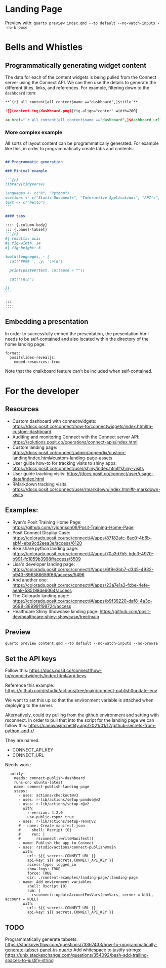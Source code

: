 # Landing Page

Preview with: `quarto preview index.qmd --to default --no-watch-inputs --no-browse`

# Bells and Whistles

## Programmatically generating widget content

The data for each of the content widgets is being pulled from the Connect server using the Connect API. We can then use the details to generate the different titles, links, and references. For example, filtering down to the `dashboard` item: 

````markdown
**`{r} all_content[all_content$name =="dashboard",]$title`**

![](content-img/dashboard.png){fig-align="center" width=200}

<a href="`r all_content[all_content$name =="dashboard",]$dashboard_url`" class="stretched-link"></a>
````

### More complex example 

All sorts of layout content can be programmatically generated. For example like this, in order to programmatically create tabs and contents: 

````markdown

## Programmatic generation

### Minimal example

```{r}
library(tidyverse)

languages <- c("R", "Python")
sections <- c("Static Documents", "Interactive Applications", "API's", "Pins")
text <- c("hello")
```

#### tabs

:::: {.column-body}
::: {.panel-tabset}
```{r}
#| results: asis
#| fig-width: 14
#| fig-height: 6

iwalk(languages, ~ {
  cat('#### ', .y, '\n\n')

  print(paste0(text, collapse = ""))

  cat('\n\n')

})
```

:::
::::
````

## Embedding a presentation

In order to successfully embed the presentation, the presentation html needs to be self-contained and also located within the directory of the home landing page: 

```
format:
  positslides-revealjs: 
    embed-resources: true
```

Note that the chalkboard feature can't be included when self-contained. 

# For the developer

## Resources

- Custom dashboard with connectwidgets: <https://docs.posit.co/connect/how-to/connectwidgets/index.html#a-custom-dashboard>
- Auditing and monitoring Connect with the Connect server API: <https://solutions.posit.co/operations/connect-apis/index.html>
- Custom landing page: <https://docs.posit.co/connect/admin/appendix/custom-landing/index.html#custom-landing-page-assets>
- User guide how-to for tracking visits to shiny apps: <https://docs.posit.co/connect/user/shiny/index.html#shiny-visits>
- User guide tracking visits: <https://docs.posit.co/connect/user/usage-data/index.html>
- RMarkdown tracking visits: <https://docs.posit.co/connect/user/rmarkdown/index.html#r-markdown-visits>

## Examples:

- Ryan's Posit Training Home Page: <https://github.com/ryjohnson09/Posit-Training-Home-Page>
- Posit Connect Display Case: <https://colorado.posit.co/rsc/connect/#/apps/87182afc-6ac0-4b6b-abf4-eba9cd2eea3e/access/6120>
- Bike share python landing page: <https://colorado.posit.co/rsc/connect/#/apps/70a3d7b5-bdc3-4970-b991-fc1059b3998f/access/5509>
- Lisa's developer landing page: <https://colorado.posit.co/rsc/connect/#/apps/6f9e3bb7-d345-4932-b943-896586659f66/access/5496>
- And another one: <https://colorado.posit.co/rsc/connect/#/apps/23a7e1a3-fcbe-4efe-aea9-585198de6064/access>
- The Colorado landing page: <https://colorado.posit.co/rsc/connect/#/apps/b9f39220-daf8-4a3c-b698-389991f98724/access>
- Healthcare Shiny Showcase landing page: <https://github.com/posit-dev/healthcare-shiny-showcase/tree/main> 

## Preview

```
quarto preview content.qmd --to default --no-watch-inputs --no-browse
```

## Set the API keys

Follow this: <https://docs.posit.co/connect/how-to/connectwidgets/index.html#api-keys>

Reference this example: <https://github.com/rstudio/actions/tree/main/connect-publish#update-env> 

We want to set this up so that the environment variable is attached when deploying to the server. 

Alternatively, could try pulling from the github environment and setting with rsconnect. In order to pull that into the script for the landing page we can follow this: <https://canovasjm.netlify.app/2021/01/12/github-secrets-from-python-and-r/> 

They are named: 

- CONNECT_API_KEY
- CONNECT_URL


Needs work: 

```
  notify:
    needs: connect-publish-dashboard
    runs-on: ubuntu-latest
    name: connect-publish-landing-page
    steps:
      - uses: actions/checkout@v3
      - uses: r-lib/actions/setup-pandoc@v2
      - uses: r-lib/actions/setup-r@v2
        with:
          r-version: 4.2.0
          use-public-rspm: true
      - uses: r-lib/actions/setup-renv@v2
      # - name: Create manifest.json
      #     shell: Rscript {0}
      #     run: |
      #       rsconnect::writeManifest()
      - name: Publish the app to Connect
      - uses: rstudio/actions/connect-publish@main
        with:
          url: ${{ secrets.CONNECT_URL }}
          api-key: ${{ secrets.CONNECT_API_KEY }}
          access-type: logged_in
          show-logs: TRUE
          force: TRUE
          dir: ./content-examples/landing-page/:landing-page
      - name: Add environment variables
          shell: Rscript {0}
          run: |
            rsconnect::updateAccountEnvVars(envVars, server = NULL, account = NULL)
        with: 
          url: ${{ secrets.CONNECT_URL }}
          api-key: ${{ secrets.CONNECT_API_KEY }}
```

## TODO

Programmatically generate tabsets: <https://stackoverflow.com/questions/73367433/how-to-programmatically-generate-tabset-panel-in-quarto>
Add whitespace to justify strings: <https://unix.stackexchange.com/questions/354092/bash-add-trailing-spaces-to-justify-string>


